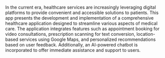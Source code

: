 In the current era, healthcare services are increasingly leveraging digital platforms to provide convenient and accessible solutions to patients.
This app presents the development and implementation of a comprehensive healthcare application designed to streamline various aspects of medical care. 
The application integrates features such as appointment booking for video consultations, prescription scanning for text conversion, location-based services using Google Maps, 
and personalized recommendations based on user feedback. Additionally, an AI-powered chatbot is incorporated to offer immediate assistance and support to users. 

